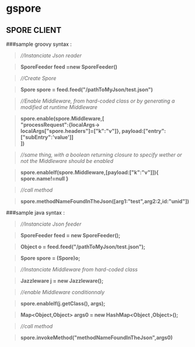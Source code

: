 gspore
======

SPORE CLIENT 
------------

###sample groovy syntax :

>*//Instanciate Json reader*

>**SporeFeeder feed =new SporeFeeder()**

>*//Create Spore*

>**Spore spore = feed.feed("/pathToMyJson/test.json")**

>*//Enable Middleware, from hard-coded class or by generating a modified at runtime Middleware*

>**spore.enable(spore.Middleware,[  
"processRequest":{localArgs->  
localArgs["spore.headers"]=["k":"v"]},  payload:["entry":["subEntry":'value']]  
])**

>*//same thing, with a boolean returning closure to specify wether or not
the Middleware should be enabled*

>**spore.enableIf(spore.Middleware,[payload:["k":"v"]]){
			 spore.name!=null
			 }**

>*//call method*

>**spore.methodNameFoundInTheJson([arg1:"test",arg2:2,id:"unid"])**

###sample java syntax : 

>*//Instanciate Json feeder*

>**SporeFeeder feed = new SporeFeeder();**
		
>**Object o = feed.feed("/pathToMyJson/test.json");**
		
>**Spore spore = (Spore)o;**

>*//Instanciate Middleware from hard-coded class*

>**Jazzleware j = new Jazzleware();**

>*//enable Middleware conditionnaly*

>**spore.enableIf(j.getClass(), args);**

>**Map<Object,Object> args0 = new HashMap<Object ,Object>();**

>*//call method*

>**spore.invokeMethod("methodNameFoundInTheJson",args0)**
